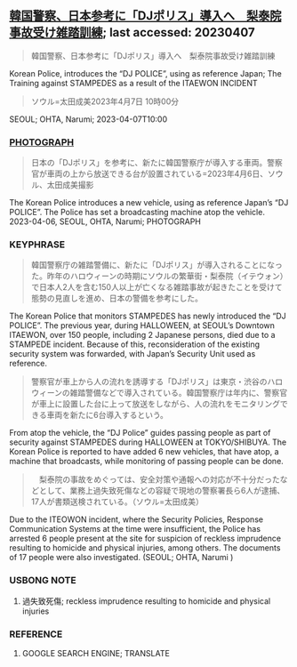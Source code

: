 ## [韓国警察、日本参考に「DJポリス」導入へ　梨泰院事故受け雑踏訓練](https://www.asahi.com/articles/ASR467S7BR46UHBI02K.html?iref=comtop_7_05); last accessed: 20230407

> 韓国警察、日本参考に「DJポリス」導入へ　梨泰院事故受け雑踏訓練

Korean Police, introduces the “DJ POLICE”, using as reference Japan; The Training against STAMPEDES as a result of the ITAEWON INCIDENT

> ソウル=太田成美2023年4月7日 10時00分

SEOUL; OHTA, Narumi; 2023-04-07T10:00

### [PHOTOGRAPH](https://www.asahi.com/articles/photo/AS20230406006728.html)

> 日本の「DJポリス」を参考に、新たに韓国警察庁が導入する車両。警察官が車両の上から放送できる台が設置されている=2023年4月6日、ソウル、太田成美撮影

The Korean Police introduces a new vehicle, using as reference Japan’s “DJ POLICE”. The Police has set a broadcasting machine atop the vehicle. 2023-04-06, SEOUL, OHTA, Narumi; PHOTOGRAPH

### KEYPHRASE


> 韓国警察庁の雑踏警備に、新たに「DJポリス」が導入されることになった。昨年のハロウィーンの時期にソウルの繁華街・梨泰院（イテウォン）で日本人2人を含む150人以上が亡くなる雑踏事故が起きたことを受けて態勢の見直しを進め、日本の警備を参考にした。

The Korean Police that monitors  STAMPEDES has newly introduced the “DJ POLICE”. The previous year, during HALLOWEEN, at SEOUL’s Downtown ITAEWON, over 150 people, including 2 Japanese persons, died due to a STAMPEDE incident. Because of this, reconsideration of the existing security system was forwarded, with Japan’s Security Unit used as reference.

> 警察官が車上から人の流れを誘導する「DJポリス」は東京・渋谷のハロウィーンの雑踏警備などで導入されている。韓国警察庁は年内に、警察官が車上に設置した台に上って放送をしながら、人の流れをモニタリングできる車両を新たに6台導入するという。

From atop the vehicle, the “DJ Police” guides passing people as part of security against STAMPEDES during HALLOWEEN at TOKYO/SHIBUYA. The Korean Police is reported to have added 6 new vehicles, that have atop, a machine that broadcasts, while monitoring of passing people can be done.

>　梨泰院の事故をめぐっては、安全対策や通報への対応が不十分だったなどとして、業務上過失致死傷などの容疑で現地の警察署長ら6人が逮捕、17人が書類送検されている。（ソウル=太田成美）

Due to the ITEOWON incident, where the Security Policies, Response Communication Systems at the time were insufficient, the Police has arrested 6 people present at the site for suspicion of reckless imprudence resulting to homicide and physical injuries, among others. The documents of 17 people were also investigated. (SEOUL; OHTA, Narumi ) 

### USBONG NOTE

1. 過失致死傷; reckless imprudence resulting to homicide and physical injuries

### REFERENCE

1) GOOGLE SEARCH ENGINE; TRANSLATE
